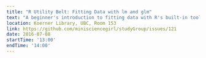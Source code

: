 ```yaml
---
title: "R Utility Belt: Fitting Data with lm and glm"
text: "A beginner's introduction to fitting data with R's built-in tools."
location: Koerner Library, UBC, Room 153
link: https://github.com/minisciencegirl/studyGroup/issues/121
date: 2016-07-08
startTime: '13:00'
endTime: '14:00'
---
```

